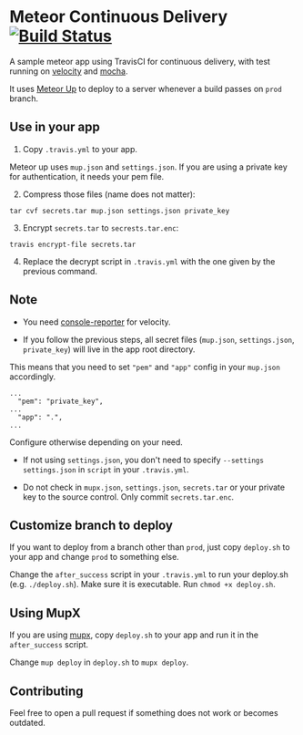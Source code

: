 # Meteor Continuous Delivery [![Build Status](https://travis-ci.org/sungwoncho/meteor-continuous-delivery.svg?branch=master)](https://travis-ci.org/sungwoncho/meteor-continuous-delivery)

A sample meteor app using TravisCI for continuous delivery, with test running on
[velocity](https://github.com/meteor-velocity/velocity) and [mocha](https://github.com/mad-eye/meteor-mocha-web/).

It uses [Meteor Up](https://github.com/arunoda/meteor-up) to deploy to a server
whenever a build passes on `prod` branch.

## Use in your app

1. Copy `.travis.yml` to your app.

 Meteor up uses `mup.json` and `settings.json`. If you are using a private key for
authentication, it needs your pem file.

2. Compress those files (name does not matter):

 ```
 tar cvf secrets.tar mup.json settings.json private_key
 ```

3. Encrypt `secrets.tar` to `secrests.tar.enc`:

 ```
 travis encrypt-file secrets.tar
 ``` 

4. Replace the decrypt script in `.travis.yml` with the one given by the previous command.

## Note

* You need [console-reporter](https://github.com/meteor-velocity/console-reporter) for velocity.

* If you follow the previous steps, all secret files (`mup.json`, `settings.json`, `private_key`)
will live in the app root directory.

This means that you need to set `"pem"` and `"app"` config in your `mup.json` accordingly.

```
...
  "pem": "private_key",
...
  "app": ".",
...
```

Configure otherwise depending on your need.

* If not using `settings.json`, you don't need to specify `--settings settings.json`
in `script` in your `.travis.yml`.

* Do not check in `mupx.json`, `settings.json`, `secrets.tar` or your private key
to the source control. Only commit `secrets.tar.enc`.

## Customize branch to deploy

If you want to deploy from a branch other than `prod`, just copy `deploy.sh` to
your app and change `prod` to something else.

Change the `after_success` script in your `.travis.yml` to run your deploy.sh (e.g. `./deploy.sh`).
Make sure it is executable. Run `chmod +x deploy.sh`.

## Using MupX

If you are using [mupx](https://github.com/arunoda/meteor-up/tree/mupx),
copy `deploy.sh` to your app and run it in the `after_success` script.

Change `mup deploy` in `deploy.sh` to `mupx deploy`.

## Contributing

Feel free to open a pull request if something does not work or becomes outdated.
